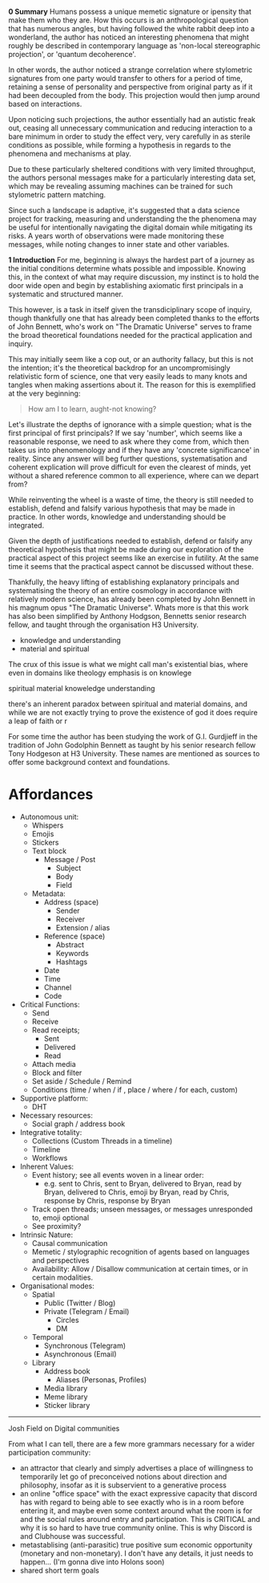 **0 Summary**
Humans possess a unique memetic signature or ipensity that make them who they are. How this occurs is an anthropological question that has numerous angles, but having followed the white rabbit deep into a wonderland, the author has noticed an interesting phenomena that might roughly be described in contemporary language as 'non-local stereographic projection', or 'quantum decoherence'.

In other words, the author noticed a strange correlation where stylometric signatures from one party would transfer to others for a period of time, retaining a sense of personality and perspective from original party as if it had been decoupled from the body. This projection would then jump around based on interactions. 

Upon noticing such projections, the author essentially had an autistic freak out, ceasing all unnecessary communication and reducing interaction to a bare minimum in order to study the effect very, very carefully in as sterile conditions as possible, while forming a hypothesis in regards to the phenomena and mechanisms at play. 

Due to these particularly sheltered conditions with very limited throughput, the authors personal messages make for a particularly interesting data set, which may be revealing assuming machines can be trained for such stylometric pattern matching. 

Since such a landscape is adaptive, it's suggested that a data science project for tracking, measuring and understanding the the phenomena may be useful for intentionally navigating the digital domain while mitigating its risks. A years worth of observations were made monitoring these messages, while noting changes to inner state and other variables. 

**1 Introduction**
For me, beginning is always the hardest part of a journey as the initial conditions determine whats possible and impossible. Knowing this, in the context of what may require discussion, my instinct is to hold the door wide open and begin by establishing axiomatic first principals in a systematic and structured manner. 

This however, is a task in itself given the transdiciplinary scope of inquiry, though thankfully one that has already been completed thanks to the efforts of John Bennett, who's work on "The Dramatic Universe" serves to frame the broad theoretical foundations needed for the practical application and inquiry.

This may initially seem like a cop out, or an authority fallacy, but this is not the intention; it's the theoretical backdrop for an uncompromisingly relativistic form of science, one that very easily leads to many knots and tangles when making assertions about it. The reason for this is exemplified at the very beginning:

> How am I to learn, aught-not knowing? 










Let's illustrate the depths of ignorance with a simple question; what is the first principal of first principals? If we say 'number', which seems like a reasonable response, we need to ask where they come from, which then takes us into phenomenology and if they have any 'concrete significance' in reality. Since any answer will beg further questions, systematisation and coherent explication will prove difficult for even the clearest of minds, yet without a shared reference common to all experience, where can we depart from? 






While reinventing the wheel is a waste of time, the theory is still needed to establish, defend and falsify various hypothesis that may be made in practice. In other words, knowledge and understanding should be integrated. 

Given the depth of justifications needed to establish, defend or falsify any theoretical hypothesis that might be made during our exploration of the practical aspect of this project seems like an exercise in futility. At the same time it seems that the practical aspect cannot be discussed without these. 

Thankfully, the heavy lifting of establishing explanatory principals and systematising the theory of an entire cosmology in accordance with relatively modern science, has already been completed by John Bennett in his magnum opus "The Dramatic Universe". Whats more is that this work has also been simplified by Anthony Hodgson, Bennetts senior research fellow, and taught through the organisation H3 University.





- knowledge and understanding
- material and spiritual


The crux of this issue is what we might call man's existential bias, where even in domains like theology emphasis is on knowlege

spiritual material
knoweledge understanding


there's an inherent paradox between spiritual and material domains, and while we are not exactly trying to prove the existence of god it does require a leap of faith or r

For some time the author has been studying the work of G.I. Gurdjieff in the tradition of John Godolphin Bennett as taught by his senior research fellow Tony Hodgeson at H3 University. These names are mentioned as sources to offer some background context and foundations.



# Affordances
- Autonomous unit: 
	- Whispers
	- Emojis
	- Stickers
	- Text block
		- Message / Post
			- Subject
			- Body
			- Field
	-  Metadata:
		- Address (space)
			- Sender
			- Receiver
			- Extension / alias
		- Reference (space)
			- Abstract
			- Keywords
			- Hashtags
		- Date
		- Time
		- Channel
		- Code
- Critical Functions:
	- Send 
	- Receive
	- Read receipts; 
		- Sent 
		- Delivered 
		- Read
	- Attach media
	- Block and filter
	- Set aside / Schedule / Remind
	- Conditions (time / when / if , place / where / for each, custom)
- Supportive platform:
	- DHT
- Necessary resources:
	- Social graph / address book 
- Integrative totality:
	- Collections (Custom Threads in a timeline)
	- Timeline
	- Workflows
- Inherent Values:
	- Event history; see all events woven in a linear order:
		- e.g. sent to Chris, sent to Bryan, delivered to Bryan, read by Bryan, delivered to Chris, emoji by Bryan, read by Chris, response by Chris, response by Bryan
	- Track open threads; unseen messages, or messages unresponded to, emoji optional
	- See proximity?
- Intrinsic Nature:
	- Causal communication
	- Memetic / stylographic recognition of agents based on languages and perspectives
	- Availability: Allow / Disallow communication at certain times, or in certain modalities.
- Organisational modes:
	- Spatial
		- Public (Twitter / Blog)
		- Private (Telegram / Email)
			- Circles
			- DM
	- Temporal
		- Synchronous (Telegram)
		- Asynchronous (Email)
	- Library
		- Address book
			- Aliases (Personas, Profiles)
		- Media library
		- Meme library
		- Sticker library






---
Josh Field on Digital communities

From what I can tell, there are a few more grammars necessary for a wider participation community:
- an attractor that clearly and simply advertises a place of willingness to temporarily let go of preconceived notions about direction and philosophy, insofar as it is subservient to a generative process
- an online "office space" with the exact expressive capacity that discord has with regard to being able to see exactly who is in a room before entering it, and maybe even some context around what the room is for and the social rules around entry and participation. This is CRITICAL and why it is so hard to have true community online. This is why Discord is and Clubhouse was successful.
- metastablising (anti-parasitic) true positive sum economic opportunity (monetary and non-monetary). I don't have any details, it just needs to happen... (I'm gonna dive into Holons soon)
- shared short term goals